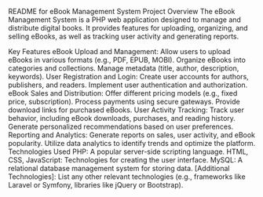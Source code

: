 README for eBook Management System
Project Overview
The eBook Management System is a PHP web application designed to manage and distribute digital books. It provides features for uploading, organizing, and selling eBooks, as well as tracking user activity and generating reports.

Key Features
eBook Upload and Management:
Allow users to upload eBooks in various formats (e.g., PDF, EPUB, MOBI).
Organize eBooks into categories and collections.
Manage metadata (title, author, description, keywords).
User Registration and Login:
Create user accounts for authors, publishers, and readers.
Implement user authentication and authorization.
eBook Sales and Distribution:
Offer different pricing models (e.g., fixed price, subscription).
Process payments using secure gateways.
Provide download links for purchased eBooks.
User Activity Tracking:
Track user behavior, including eBook downloads, purchases, and reading history.
Generate personalized recommendations based on user preferences.
Reporting and Analytics:
Generate reports on sales, user activity, and eBook popularity.
Utilize data analytics to identify trends and optimize the platform.
Technologies Used
PHP: A popular server-side scripting language.
HTML, CSS, JavaScript: Technologies for creating the user interface.
MySQL: A relational database management system for storing data.
[Additional Technologies]: List any other relevant technologies (e.g., frameworks like Laravel or Symfony, libraries like jQuery or Bootstrap).
